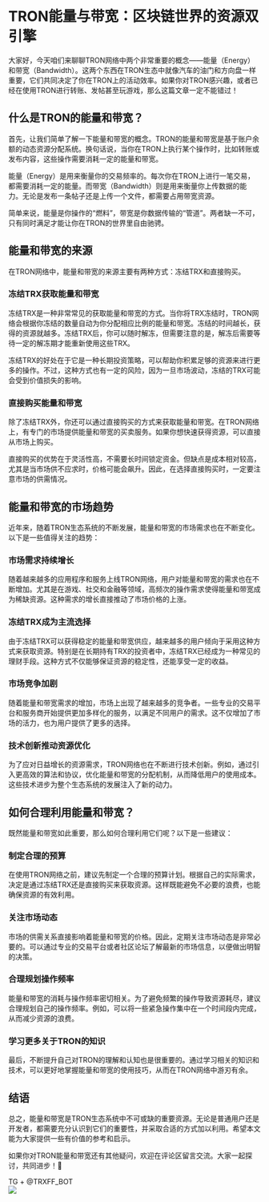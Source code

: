 # TRON能量与带宽：区块链世界的资源双引擎

大家好，今天咱们来聊聊TRON网络中两个非常重要的概念——能量（Energy）和带宽（Bandwidth）。这两个东西在TRON生态中就像汽车的油门和方向盘一样重要，它们共同决定了你在TRON上的活动效率。如果你对TRON感兴趣，或者已经在使用TRON进行转账、发帖甚至玩游戏，那么这篇文章一定不能错过！

## 什么是TRON的能量和带宽？

首先，让我们简单了解一下能量和带宽的概念。TRON的能量和带宽是基于账户余额的动态资源分配系统。换句话说，当你在TRON上执行某个操作时，比如转账或发布内容，这些操作需要消耗一定的能量和带宽。

能量（Energy）是用来衡量你的交易频率的。每次你在TRON上进行一笔交易，都需要消耗一定的能量。而带宽（Bandwidth）则是用来衡量你上传数据的能力。无论是发布一条帖子还是上传一个文件，都需要占用带宽资源。

简单来说，能量是你操作的“燃料”，带宽是你数据传输的“管道”。两者缺一不可，只有同时满足才能让你在TRON的世界里自由驰骋。

## 能量和带宽的来源

在TRON网络中，能量和带宽的来源主要有两种方式：冻结TRX和直接购买。

### 冻结TRX获取能量和带宽

冻结TRX是一种非常常见的获取能量和带宽的方式。当你将TRX冻结时，TRON网络会根据你冻结的数量自动为你分配相应比例的能量和带宽。冻结的时间越长，获得的资源就越多。冻结TRX后，你可以随时解冻，但需要注意的是，解冻后需要等待一定的解冻期才能重新使用这些TRX。

冻结TRX的好处在于它是一种长期投资策略，可以帮助你积累足够的资源来进行更多的操作。不过，这种方式也有一定的风险，因为一旦市场波动，冻结的TRX可能会受到价值损失的影响。

### 直接购买能量和带宽

除了冻结TRX外，你还可以通过直接购买的方式来获取能量和带宽。在TRON网络上，有专门的市场提供能量和带宽的买卖服务。如果你想快速获得资源，可以直接从市场上购买。

直接购买的优势在于灵活性高，不需要长时间锁定资金。但缺点是成本相对较高，尤其是当市场供不应求时，价格可能会飙升。因此，在选择直接购买时，一定要注意市场的供需情况。

## 能量和带宽的市场趋势

近年来，随着TRON生态系统的不断发展，能量和带宽的市场需求也在不断变化。以下是一些值得关注的趋势：

### 市场需求持续增长

随着越来越多的应用程序和服务上线TRON网络，用户对能量和带宽的需求也在不断增加。尤其是在游戏、社交和金融等领域，高频次的操作需求使得能量和带宽成为稀缺资源。这种需求的增长直接推动了市场价格的上涨。

### 冻结TRX成为主流选择

由于冻结TRX可以获得稳定的能量和带宽供应，越来越多的用户倾向于采用这种方式来获取资源。特别是在长期持有TRX的投资者中，冻结TRX已经成为一种常见的理财手段。这种方式不仅能够保证资源的稳定性，还能享受一定的收益。

### 市场竞争加剧

随着能量和带宽需求的增加，市场上出现了越来越多的竞争者。一些专业的交易平台和服务商开始提供更加多样化的服务，以满足不同用户的需求。这不仅增加了市场的活力，也为用户提供了更多的选择。

### 技术创新推动资源优化

为了应对日益增长的资源需求，TRON网络也在不断进行技术创新。例如，通过引入更高效的算法和协议，优化能量和带宽的分配机制，从而降低用户的使用成本。这些技术进步为整个生态系统的发展注入了新的动力。

## 如何合理利用能量和带宽？

既然能量和带宽如此重要，那么如何合理利用它们呢？以下是一些建议：

### 制定合理的预算

在使用TRON网络之前，建议先制定一个合理的预算计划。根据自己的实际需求，决定是通过冻结TRX还是直接购买来获取资源。这样既能避免不必要的浪费，也能确保资源的有效利用。

### 关注市场动态

市场的供需关系直接影响着能量和带宽的价格。因此，定期关注市场动态是非常必要的。可以通过专业的交易平台或者社区论坛了解最新的市场信息，以便做出明智的决策。

### 合理规划操作频率

能量和带宽的消耗与操作频率密切相关。为了避免频繁的操作导致资源耗尽，建议合理规划自己的操作频率。例如，可以将一些紧急操作集中在一个时间段内完成，从而减少资源的浪费。

### 学习更多关于TRON的知识

最后，不断提升自己对TRON的理解和认知也是很重要的。通过学习相关的知识和技术，可以更好地掌握能量和带宽的使用技巧，从而在TRON网络中游刃有余。

## 结语

总之，能量和带宽是TRON生态系统中不可或缺的重要资源。无论是普通用户还是开发者，都需要充分认识到它们的重要性，并采取合适的方式加以利用。希望本文能为大家提供一些有价值的参考和启示。

如果你对TRON能量和带宽还有其他疑问，欢迎在评论区留言交流。大家一起探讨，共同进步！💪

TG + @TRXFF_BOT  
![](https://github.com/user-attachments/assets/a9ced9e0-a9b8-4136-8aef-a09665821e59)